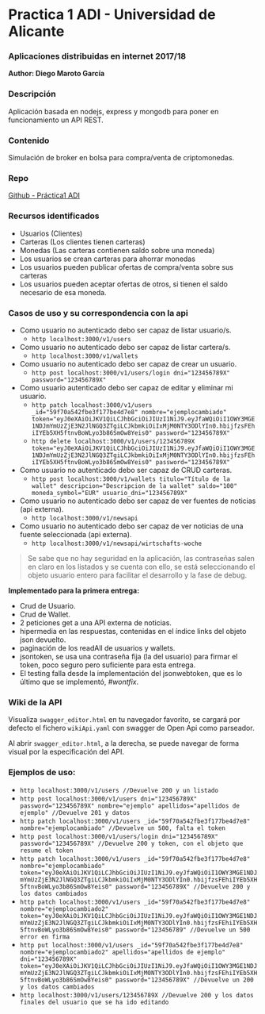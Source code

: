 # Practica 1 ADI - Universidad de Alicante
### Aplicaciones distribuidas en internet 2017/18
**Author: Diego Maroto García**

### Descripción
Aplicación basada en nodejs, express y mongodb para poner en funcionamiento un API REST.

### Contenido
Simulación de broker en bolsa para compra/venta de criptomonedas.

### Repo
[Github - Práctica1 ADI](https://github.com/DiegoMGar/practica1ADI)

### Recursos identificados
- Usuarios (Clientes)
- Carteras (Los clientes tienen carteras)
- Monedas (Las carteras contienen saldo sobre una moneda)
- Los usuarios se crean carteras para ahorrar monedas
- Los usuarios pueden publicar ofertas de compra/venta sobre sus carteras
- Los usuarios pueden aceptar ofertas de otros, si tienen el saldo necesario de esa moneda.

### Casos de uso y su correspondencia con la api
- Como usuario no autenticado debo ser capaz de listar usuario/s.
  - `http localhost:3000/v1/users`
- Como usuario no autenticado debo ser capaz de listar cartera/s.
  - `http localhost:3000/v1/wallets`
- Como usuario no autenticado debo ser capaz de crear un usuario.
  - `http post localhost:3000/v1/users/login dni="123456789X" password="123456789X"`
- Como usuario autenticado debo ser capaz de editar y eliminar mi usuario.
  - `http patch localhost:3000/v1/users _id="59f70a542fbe3f177be4d7e8" nombre="ejemplocambiado" token="eyJ0eXAiOiJKV1QiLCJhbGciOiJIUzI1NiJ9.eyJfaWQiOiI1OWY3MGE1NDJmYmUzZjE3N2JlNGQ3ZTgiLCJkbmkiOiIxMjM0NTY3ODlYIn0.hbijfzsFEhiIYEb5XH5ftnvBoWLyo3b86SmOw8Yeis0" password="123456789X"`
  - `http delete localhost:3000/v1/users/123456789X token="eyJ0eXAiOiJKV1QiLCJhbGciOiJIUzI1NiJ9.eyJfaWQiOiI1OWY3MGE1NDJmYmUzZjE3N2JlNGQ3ZTgiLCJkbmkiOiIxMjM0NTY3ODlYIn0.hbijfzsFEhiIYEb5XH5ftnvBoWLyo3b86SmOw8Yeis0" password="123456789X"`
- Como usuario no autenticado debo ser capaz de CRUD carteras.
  - `http post localhost:3000/v1/wallets titulo="Título de la wallet" descripcion="Descripcion de la wallet" saldo="100" moneda_symbol="EUR" usuario_dni="123456789X"` 
- Como usuario no autenticado debo ser capaz de ver fuentes de noticias (api externa).
  - `http localhost:3000/v1/newsapi`
- Como usuario no autenticado debo ser capaz de ver noticias de una fuente seleccionada (api externa).
  - `http localhost:3000/v1/newsapi/wirtschafts-woche`

> Se sabe que no hay seguridad en la aplicación, las contraseñas salen en claro en los listados y se cuenta con ello, se está seleccionando el objeto usuario entero para facilitar el desarrollo y la fase de debug.

**Implementado para la primera entrega:**

- Crud de Usuario.
- Crud de Wallet.
- 2 peticiones get a una API externa de noticias.
- hipermedia en las respuestas, contenidas en el índice links del objeto json devuelto.
- paginación de los readAll de usuarios y wallets.
- jsontoken, se usa una contraseña fija (la del usuario) para firmar el token, poco seguro pero suficiente para esta entrega.
- El testing falla desde la implementación del jsonwebtoken, que es lo último que se implementó, _#wontfix_.

### Wiki de la API
Visualiza `swagger_editor.html` en tu navegador favorito, se cargará por defecto el fichero `wikiApi.yaml` con swagger de Open Api como parseador.

Al abrir `swagger_editor.html`, a la derecha, se puede navegar de forma visual por la especificación del API.

### Ejemplos de uso:
- `http localhost:3000/v1/users //Devuelve 200 y un listado`
- `http post localhost:3000/v1/users dni="123456789X" password="123456789X" nombre="ejemplo" apellidos="apellidos de ejemplo" //Devuelve 201 y datos`
- `http patch localhost:3000/v1/users _id="59f70a542fbe3f177be4d7e8" nombre="ejemplocambiado" //Devuelve un 500, falta el token`
- `http post localhost:3000/v1/users/login dni="123456789X" password="123456789X" //Devuelve 200 y token, con el objeto que resume el token`
- `http patch localhost:3000/v1/users _id="59f70a542fbe3f177be4d7e8" nombre="ejemplocambiado" token="eyJ0eXAiOiJKV1QiLCJhbGciOiJIUzI1NiJ9.eyJfaWQiOiI1OWY3MGE1NDJmYmUzZjE3N2JlNGQ3ZTgiLCJkbmkiOiIxMjM0NTY3ODlYIn0.hbijfzsFEhiIYEb5XH5ftnvBoWLyo3b86SmOw8Yeis0" password="123456789X" //Devuelve 200 y los datos cambiados`
- `http patch localhost:3000/v1/users _id="59f70a542fbe3f177be4d7e8" nombre="ejemplocambiado2" token="eyJ0eXAiOiJKV1QiLCJhbGciOiJIUzI1NiJ9.eyJfaWQiOiI1OWY3MGE1NDJmYmUzZjE3N2JlNGQ3ZTgiLCJkbmkiOiIxMjM0NTY3ODlYIn0.hbijfzsFEhiIYEb5XH5ftnvBoWLyo3b86SmOw8Yeis0" password="123456789" //Devuelve un 500 error en firma`
- `http put localhost:3000/v1/users _id="59f70a542fbe3f177be4d7e8" nombre="ejemplocambiado2" apellidos="apellidos de ejemplo" dni="123456789X" token="eyJ0eXAiOiJKV1QiLCJhbGciOiJIUzI1NiJ9.eyJfaWQiOiI1OWY3MGE1NDJmYmUzZjE3N2JlNGQ3ZTgiLCJkbmkiOiIxMjM0NTY3ODlYIn0.hbijfzsFEhiIYEb5XH5ftnvBoWLyo3b86SmOw8Yeis0" password="123456789X" //Devuelve un 200 y los datos cambiados`
- `http localhost:3000/v1/users/123456789X //Devuelve 200 y los datos finales del usuario que se ha ido editando`